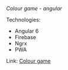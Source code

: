 *Colour game - angular*

Technologies:

*   Angular 6
*   Firebase
*   Ngrx
*   PWA

Link: [Colour game](https://colour-game.surge.sh)
